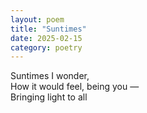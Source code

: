 ```yaml
---
layout: poem 
title: "Suntimes"
date: 2025-02-15
category: poetry
---
```


Suntimes I wonder,  
How it would feel, being you &mdash;  
Bringing light to all  

